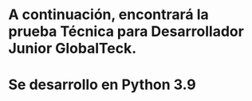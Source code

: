 # A continuación, encontrará la prueba Técnica para Desarrollador Junior GlobalTeck.
# Se desarrollo en Python 3.9
